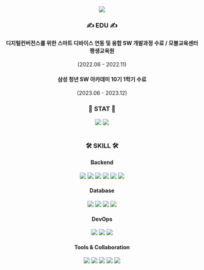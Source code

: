 <div align="center">
  <img src="https://capsule-render.vercel.app/api?type=waving&color=0:b68fff,100:0055ff&height=180&text=백엔드%20개발자,%20최용수입니다💡&animation=&fontColor=ffffff&fontSize=50" />

  ### ✍ EDU ✍ 
  #### 디지털컨버전스를 위한 스마트 디바이스 연동 및 융합 SW 개발과정 수료  / 모블교육센터평생교육원
  (2022.06 - 2022.11)
  #### 삼성 청년 SW 아카데미 10기 1학기 수료
  (2023.06 -  2023.12)
  <br>

  

  ### 🚀 STAT 🚀
  <img src="https://github-readme-stats.vercel.app/api?username=TutiTuti"/>
  <img src="http://mazassumnida.wtf/api/v2/generate_badge?boj=szyhg456"/>

  <br>
 
</div>

<br>

<div align="center">

### 🛠 SKILL 🛠

#### Backend 

<img src="https://img.shields.io/badge/Python-3776AB?style=for-the-badge&logo=Python&logoColor=white"/>
<img src="https://img.shields.io/badge/Java-007396?style=for-the-badge&logo=Java&logoColor=white">
<img src="https://img.shields.io/badge/Spring%20Boot-6DB33F?style=for-the-badge&logo=springboot&logoColor=white">
<img src="https://img.shields.io/badge/Spring%20Security-6DB33F?style=for-the-badge&logo=springsecurity&logoColor=white">
<img src="https://img.shields.io/badge/JSON%20Web%20Tokens-000000?style=for-the-badge&logo=JSON%20Web%20Tokens&logoColor=white">
<img src="https://img.shields.io/badge/websocket-231F20?style=for-the-badge&logo=kafka&logoColor=white">
<br/>

#### Database

<img src="https://img.shields.io/badge/MySQL-4479A1?style=for-the-badge&logo=mysql&logoColor=white">
<img src="https://img.shields.io/badge/Redis-DC382D?style=for-the-badge&logo=Redis&logoColor=white">
<img src="https://img.shields.io/badge/MongoDB-47A248?style=for-the-badge&logo=MongoDB&logoColor=white">
<img src="https://img.shields.io/badge/Oracle-F80000?style=for-the-badge&logo=oracle&logoColor=white">
<br/>

#### DevOps

<img src="https://img.shields.io/badge/Docker-2496ED?style=for-the-badge&logo=docker&logoColor=white">
<img src="https://img.shields.io/badge/AWS%20S3-569A31?style=for-the-badge&logo=Amazon%20S3&logoColor=white">
<img src="https://img.shields.io/badge/AWS%20EC2-FF9900?style=for-the-badge&logo=Amazon%20EC2&logoColor=white">
<br/>

#### Tools & Collaboration

<img src="https://img.shields.io/badge/PyCharm-000000?style=for-the-badge&logo=PyCharm&logoColor=white">
<img src="https://img.shields.io/badge/IntelliJ%20IDEA-000000?style=for-the-badge&logo=IntelliJ%20IDEA&logoColor=white">
<img src="https://img.shields.io/badge/GitHub-181717?style=for-the-badge&logo=GitHub&logoColor=white">
<img src="https://img.shields.io/badge/GitLab-FC6D26?style=for-the-badge&logo=GitLab&logoColor=white">
<img src="https://img.shields.io/badge/Notion-000000?style=for-the-badge&logo=Notion&logoColor=white">

<br/>

</div>
